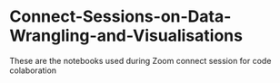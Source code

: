 # Connect-Sessions-on-Data-Wrangling-and-Visualisations
These are the notebooks used during Zoom connect session for code colaboration
